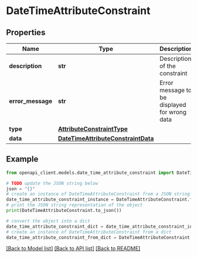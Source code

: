 # DateTimeAttributeConstraint


## Properties

Name | Type | Description | Notes
------------ | ------------- | ------------- | -------------
**description** | **str** | Description of the constraint | [optional] 
**error_message** | **str** | Error message to be displayed for wrong data | [optional] 
**type** | [**AttributeConstraintType**](AttributeConstraintType.md) |  | 
**data** | [**DateTimeAttributeConstraintData**](DateTimeAttributeConstraintData.md) |  | [optional] 

## Example

```python
from openapi_client.models.date_time_attribute_constraint import DateTimeAttributeConstraint

# TODO update the JSON string below
json = "{}"
# create an instance of DateTimeAttributeConstraint from a JSON string
date_time_attribute_constraint_instance = DateTimeAttributeConstraint.from_json(json)
# print the JSON string representation of the object
print(DateTimeAttributeConstraint.to_json())

# convert the object into a dict
date_time_attribute_constraint_dict = date_time_attribute_constraint_instance.to_dict()
# create an instance of DateTimeAttributeConstraint from a dict
date_time_attribute_constraint_from_dict = DateTimeAttributeConstraint.from_dict(date_time_attribute_constraint_dict)
```
[[Back to Model list]](../README.md#documentation-for-models) [[Back to API list]](../README.md#documentation-for-api-endpoints) [[Back to README]](../README.md)


